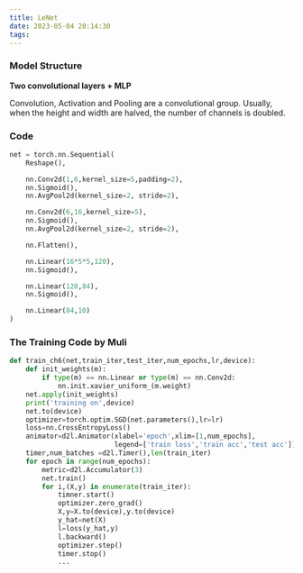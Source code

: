 ```yaml
---
title: LeNet
date: 2023-05-04 20:14:30
tags:
---
```


### Model Structure
**Two convolutional layers + MLP**

Convolution, Activation and Pooling are a convolutional group.
Usually, when the height and width are halved, the number of channels is doubled.

### Code
```python
net = torch.nn.Sequential(
    Reshape(),

    nn.Conv2d(1,6,kernel_size=5,padding=2),
    nn.Sigmoid(),
    nn.AvgPool2d(kernel_size=2, stride=2),

    nn.Conv2d(6,16,kernel_size=5),
    nn.Sigmoid(),
    nn.AvgPool2d(kernel_size=2, stride=2),

    nn.Flatten(),

    nn.Linear(16*5*5,120),
    nn.Sigmoid(),

    nn.Linear(120,84),
    nn.Sigmoid(),

    nn.Linear(84,10)
)
```

### The Training Code by Muli
```python
def train_ch6(net,train_iter,test_iter,num_epochs,lr,device):
    def init_weights(m):
        if type(m) == nn.Linear or type(m) == nn.Conv2d:
            nn.init.xavier_uniform_(m.weight)
    net.apply(init_weights)
    print('training on',device)
    net.to(device)
    optimizer=torch.optim.SGD(net.parameters(),lr=lr)
    loss=nn.CrossEntropyLoss()
    animator=d2l.Animator(xlabel='epoch',xlim=[1,num_epochs],
                          legend=['train loss','train acc','test acc'])
    timer,num_batches =d2l.Timer(),len(train_iter)
    for epoch in range(num_epochs):
        metric=d2l.Accumulator(3)
        net.train()
        for i,(X,y) in enumerate(train_iter):
            timner.start()
            optimizer.zero_grad()
            X,y=X.to(device),y.to(device)
            y_hat=net(X)
            l=loss(y_hat,y)
            l.backward()
            optimizer.step()
            timer.stop()
            ...
```